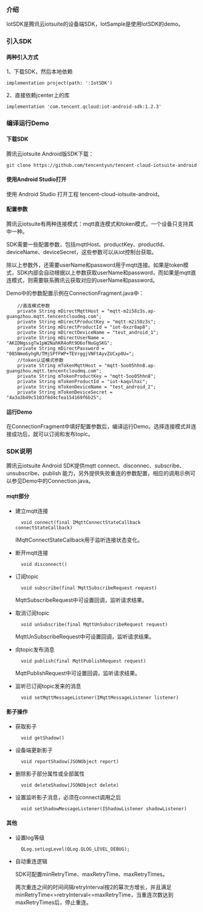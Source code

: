 
### 介绍

IotSDK是腾讯云iotsuite的设备端SDK，IotSample是使用IotSDK的demo。

### 引入SDK

#### 两种引入方式

1、下载SDK，然后本地依赖

    implementation project(path: ':IotSDK')

2、直接依赖jcenter上的库

    implementation 'com.tencent.qcloud:iot-android-sdk:1.2.3'

### 编译运行Demo

#### 下载SDK

腾讯云iotsuite Android版SDK下载：

    git clone https://github.com/tencentyun/tencent-cloud-iotsuite-android

#### 使用Android Studio打开

使用 Android Studio 打开工程 tencent-cloud-iotsuite-android。

#### 配置参数

腾讯云iotsuite有两种连接模式：mqtt直连模式和token模式，一个设备只支持其中一种。

SDK需要一些配置参数，包括mqttHost、productKey、productId、deviceName、deviceSecret，这些参数可以从iot控制台获取。

除以上参数外，还需要userName和password用于mqtt连接。如果是token模式，SDK内部会自动根据以上参数获取userName和password，而如果是mqtt直连模式，则需要联系腾讯云获取对应的userName和password。

Demo中的参数配置示例在ConnectionFragment.java中：

```
    //直连模式参数
    private String mDirectMqttHost = "mqtt-m2i58z3s.ap-guangzhou.mqtt.tencentcloudmq.com";
    private String mDirectProductKey = "mqtt-m2i58z3s";
    private String mDirectProductId = "iot-6xzr8ap8";
    private String mDirectDeviceName = "test_android_1";
    private String mDirectUserName = "AKIDNgssgTw1pW2NahKR4oRt9D6ofNuGgSKG";
    private String mDirectPassword = "085Nmo6yhgR/TMjSPfFWP+TEVrggjVNFtAyvZUCxp0U=";
    //token认证模式参数
    private String mTokenMqttHost = "mqtt-5oo05hhn8.ap-guangzhou.mqtt.tencentcloudmq.com";
    private String mTokenProductKey = "mqtt-5oo05hhn8";
    private String mTokenProductId = "iot-kaqvlhxc";
    private String mTokenDeviceName = "test_android_2";
    private String mTokenDeviceSecret = "4a3a3b49c5103f8d4cfea154169f6b25";
```
#### 运行Demo

在ConnectionFragment中填好配置参数后，编译运行Demo。选择连接模式并连接成功后，就可以订阅和发布topic。

### SDK说明

腾讯云iotsuite Android SDK提供mqtt connect、disconnec、subscribe、unsubscribe、publish 能力，另外提供失败重连的参数配置，相应的调用示例可以参见Demo中的Connection.java。

#### mqtt部分

- 建立mqtt连接

        void connect(final IMqttConnectStateCallback connectStateCallback)
    
    IMqttConnectStateCallback用于监听连接状态变化。

- 断开mqtt连接

        void disconnect()
    
- 订阅topic

        void subscribe(final MqttSubscribeRequest request)

    MqttSubscribeRequest中可设置回调，监听请求结果。

- 取消订阅topic

        void unSubscribe(final MqttUnSubscribeRequest request)

    MqttUnSubscribeRequest中可设置回调，监听请求结果。

- 向topic发布消息

        void publish(final MqttPublishRequest request)

    MqttPublishRequest中可设置回调，监听请求结果。

- 监听已订阅topic发来的消息

        void setMqttMessageListener(IMqttMessageListener listener)

#### 影子操作

- 获取影子

        void getShadow()

- 设备端更新影子

        void reportShadow(JSONObject report)

- 删除影子部分属性或全部属性

        void deleteShadow(JSONObject delete)

- 设置监听影子消息，必须在connect调用之后

        void setShadowMessageListener(IShadowListener shadowListener)

#### 其他

- 设置log等级

        QLog.setLogLevel(QLog.QLOG_LEVEL_DEBUG);

- 自动重连逻辑

    SDK可配置minRetryTime、maxRetryTime、maxRetryTimes。

    两次重连之间的时间间隔retryInterval按2的幂次方增长，并且满足 minRetryTime<=retryInterval<=maxRetryTime，当重连次数达到maxRetryTimes后，停止重连。